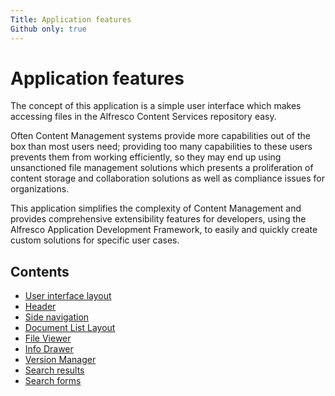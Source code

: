 ```yaml
---
Title: Application features
Github only: true
---
```


# Application features

The concept of this application is a simple user interface which makes accessing files in the Alfresco Content Services repository easy.

Often Content Management systems provide more capabilities out of the box than most users need;
providing too many capabilities to these users prevents them from working efficiently,
so they may end up using unsanctioned file management solutions which presents a proliferation of content storage
and collaboration solutions as well as compliance issues for organizations.

This application simplifies the complexity of Content Management and provides comprehensive extensibility features for developers, using the Alfresco Application Development Framework, to easily and quickly create custom solutions for specific user cases.

## Contents

- [User interface layout](/features/user-interface-layout)
- [Header](/features/header)
- [Side navigation](/features/side-navigation)
- [Document List Layout](/features/document-list-layout)
- [File Viewer](/features/file-viewer)
- [Info Drawer](/features/info-drawer)
- [Version Manager](/features/version-manager)
- [Search results](/features/search-results)
- [Search forms](/features/search-forms)
